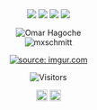 
<div align=center>

   <img src="https://img.shields.io/badge/-c%23-purple?style=for-the-badge" />
   <img src="https://img.shields.io/badge/-MSSQL-orange?style=for-the-badge" />
   <img src="https://img.shields.io/badge/-Xamarin-blue?style=for-the-badge" />
   <img src="https://img.shields.io/badge/-Angular-red?style=for-the-badge" />

   <p align="center"> <img src="https://github-readme-stats.vercel.app/api?username=omarhagoche&show_icons=true" alt="Omar Hagoche" /> <br>
   <img src="https://github-readme-stats.vercel.app/api/top-langs/?username=omarhagoche&layout=compact&hide=html" alt="mxschmitt" /></p>
  </div>

<p align=center><a href="https://imgur.com/avEOGqH"><img src="https://i.imgur.com/avEOGqH.png" title="source: imgur.com"  /></a></p>

<p align=center>                           
  <img align=center  src="https://visitor-badge.laobi.icu/badge?page_id=omarhagoche.omarhagoche" alt="Visitors">                     
</p>

<p align="center">
<a href="https://instagram.com/omarhagoche/" target="blank"><img align="center" src="https://cdn.jsdelivr.net/npm/simple-icons@3.0.1/icons/instagram.svg" alt="dipankarpal5050" height="20" width="20" /></a>
<a href="https://fb.com/omar.hakoush" target="blank"><img align="center" src="https://cdn.jsdelivr.net/npm/simple-icons@3.0.1/icons/facebook.svg" alt="deep.neon" height="20" width="20" /></a>
</p>


